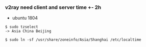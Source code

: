 ### v2ray need client and server time +- 2h
- ubuntu 1804
```
$ sudo tzselect
-> Asia China Beijing

$ sudo ln -sf /usr/share/zoneinfo/Asia/Shanghai /etc/localtime
```
